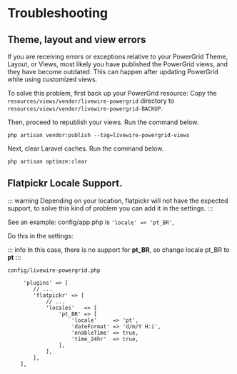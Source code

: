 # Troubleshooting

## Theme, layout and view errors

If you are receiving errors or exceptions relative to your PowerGrid Theme, Layout, or Views, most likely you have published the PowerGrid views, and they have become outdated. This can happen after updating PowerGrid while using customized views.

To solve this problem, first back up your PowerGrid resource: Copy the `resources/views/vendor/livewire-powergrid` directory to `resources/views/vendor/livewire-powergrid-BACKUP`.

Then, proceed to republish your views. Run the command below.

```shell
php artisan vendor:publish --tag=livewire-powergrid-views
```

Next, clear Laravel caches. Run the command below.

```shell
php artisan optimze:clear
```

## Flatpickr Locale Support.

::: warning
Depending on your location, flatpickr will not have the expected support, to solve this kind of problem you can add it in the settings.
:::

See an example:
config/app.php is `'locale' => 'pt_BR'`,

Do this in the settings:

::: info
In this case, there is no support for **pt_BR**, so change locale pt_BR to **pt**
:::

`config/livewire-powergrid.php`
```php{7}
     'plugins' => [
        // ...
        'flatpickr' => [
            // ...
            'locales'   => [
                'pt_BR' => [
                    'locale'     => 'pt',
                    'dateFormat' => 'd/m/Y H:i',
                    'enableTime' => true,
                    'time_24hr'  => true,
                ],
            ],
        ],
    ],
```
